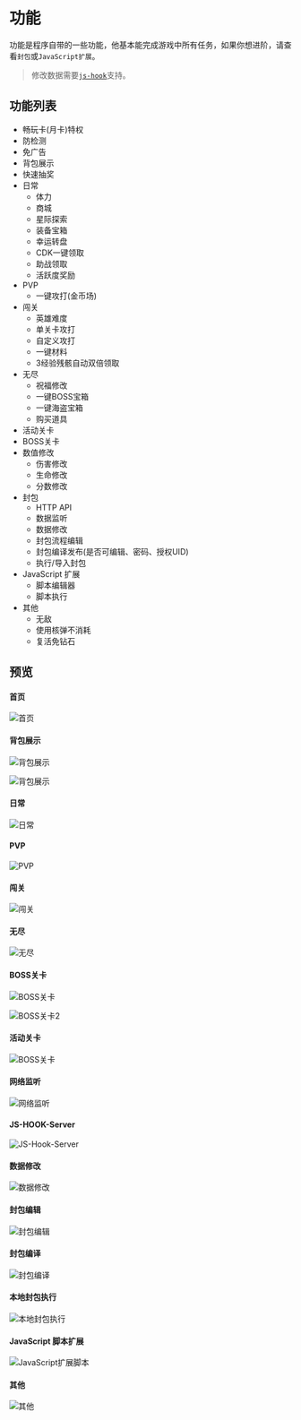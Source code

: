 # 功能

功能是程序自带的一些功能，他基本能完成游戏中所有任务，如果你想进阶，请查看`封包`或`JavaScript扩展`。

> 修改数据需要[`js-hook`](https://github.com/LauZzL/leitingzhanji-jshookserver)支持。

## 功能列表

- 畅玩卡(月卡)特权
- 防检测
- 免广告
- 背包展示
- 快速抽奖
- 日常
  - 体力
  - 商城
  - 星际探索
  - 装备宝箱
  - 幸运转盘
  - CDK一键领取
  - 助战领取
  - 活跃度奖励
- PVP
  - 一键攻打(金币场)
- 闯关
  - 英雄难度
  - 单关卡攻打
  - 自定义攻打
  - 一键材料
  - 3经验残骸自动双倍领取
- 无尽
  - 祝福修改
  - 一键BOSS宝箱
  - 一键海盗宝箱
  - 购买道具
- 活动关卡
- BOSS关卡
- 数值修改
  - 伤害修改
  - 生命修改
  - 分数修改
- 封包
  - HTTP API
  - 数据监听
  - 数据修改
  - 封包流程编辑
  - 封包编译发布(是否可编辑、密码、授权UID)
  - 执行/导入封包
- JavaScript 扩展
  - 脚本编辑器
  - 脚本执行
- 其他
  - 无敌
  - 使用核弹不消耗
  - 复活免钻石


## 预览

#### 首页

![首页](https://s21.ax1x.com/2024/09/10/pAm0BKH.jpg)

#### 背包展示

![背包展示](https://iili.io/22SaGN2.png)

![背包展示](https://iili.io/22Sa8NV.png)

#### 日常

![日常](https://s21.ax1x.com/2024/09/10/pAmW8N4.jpg)

#### PVP

![PVP](https://iili.io/dpkcDR2.png)

#### 闯关

![闯关](https://s21.ax1x.com/2024/09/10/pAmWG4J.jpg)

#### 无尽

![无尽](https://s21.ax1x.com/2024/09/10/pAmWNg1.jpg)

#### BOSS关卡

![BOSS关卡](https://s21.ax1x.com/2024/09/10/pAm0C8S.jpg)

![BOSS关卡2](https://s21.ax1x.com/2024/09/10/pAmWdu6.jpg)

#### 活动关卡

![BOSS关卡](https://s21.ax1x.com/2024/09/10/pAm0Pgg.jpg)

#### 网络监听

![网络监听](https://s21.ax1x.com/2024/09/10/pAm0t56.png)

#### JS-HOOK-Server

![JS-Hook-Server](https://s21.ax1x.com/2024/09/22/pAMTEon.png)

#### 数据修改

![数据修改](https://s21.ax1x.com/2024/09/10/pAm0UPK.jpg)

#### 封包编辑

![封包编辑](https://s21.ax1x.com/2024/09/10/pAm0a8O.jpg)

#### 封包编译

![封包编译](https://s21.ax1x.com/2024/09/10/pAm0d2D.jpg)

#### 本地封包执行

![本地封包执行](https://s21.ax1x.com/2024/09/10/pAm0wxe.jpg)

#### JavaScript 脚本扩展

![JavaScript扩展脚本](https://iili.io/dQcTsK7.png)

#### 其他

![其他](https://s21.ax1x.com/2024/09/10/pAmWYC9.jpg)
